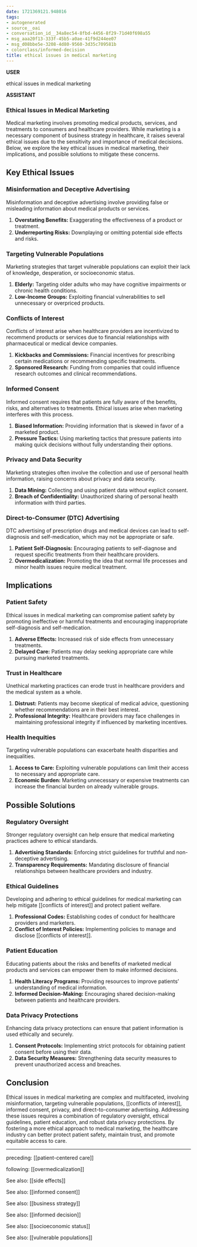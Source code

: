 ```yaml
---
date: 1721369121.948016
tags:
- autogenerated
- source__oai
- conversation_id__34a8ec54-8fbd-4456-8f29-71d40f698a55
- msg_aaa20f13-333f-45b5-a0ae-41f9d244ee07
- msg_d08bbe5e-3208-4d80-9560-3d35c709581b
- colorclass/informed-decision
title: ethical issues in medical marketing
---
```


**USER**

ethical issues in medical marketing


**ASSISTANT**

### Ethical Issues in Medical Marketing

Medical marketing involves promoting medical products, services, and treatments to consumers and healthcare providers. While marketing is a necessary component of business strategy in healthcare, it raises several ethical issues due to the sensitivity and importance of medical decisions. Below, we explore the key ethical issues in medical marketing, their implications, and possible solutions to mitigate these concerns.

## Key Ethical Issues

### Misinformation and Deceptive Advertising
Misinformation and deceptive advertising involve providing false or misleading information about medical products or services.

1. **Overstating Benefits:** Exaggerating the effectiveness of a product or treatment.
2. **Underreporting Risks:** Downplaying or omitting potential side effects and risks.

### Targeting Vulnerable Populations
Marketing strategies that target vulnerable populations can exploit their lack of knowledge, desperation, or socioeconomic status.

1. **Elderly:** Targeting older adults who may have cognitive impairments or chronic health conditions.
2. **Low-Income Groups:** Exploiting financial vulnerabilities to sell unnecessary or overpriced products.

### Conflicts of Interest
Conflicts of interest arise when healthcare providers are incentivized to recommend products or services due to financial relationships with pharmaceutical or medical device companies.

1. **Kickbacks and Commissions:** Financial incentives for prescribing certain medications or recommending specific treatments.
2. **Sponsored Research:** Funding from companies that could influence research outcomes and clinical recommendations.

### Informed Consent
Informed consent requires that patients are fully aware of the benefits, risks, and alternatives to treatments. Ethical issues arise when marketing interferes with this process.

1. **Biased Information:** Providing information that is skewed in favor of a marketed product.
2. **Pressure Tactics:** Using marketing tactics that pressure patients into making quick decisions without fully understanding their options.

### Privacy and Data Security
Marketing strategies often involve the collection and use of personal health information, raising concerns about privacy and data security.

1. **Data Mining:** Collecting and using patient data without explicit consent.
2. **Breach of Confidentiality:** Unauthorized sharing of personal health information with third parties.

### Direct-to-Consumer (DTC) Advertising
DTC advertising of prescription drugs and medical devices can lead to self-diagnosis and self-medication, which may not be appropriate or safe.

1. **Patient Self-Diagnosis:** Encouraging patients to self-diagnose and request specific treatments from their healthcare providers.
2. **Overmedicalization:** Promoting the idea that normal life processes and minor health issues require medical treatment.

## Implications

### Patient Safety
Ethical issues in medical marketing can compromise patient safety by promoting ineffective or harmful treatments and encouraging inappropriate self-diagnosis and self-medication.

1. **Adverse Effects:** Increased risk of side effects from unnecessary treatments.
2. **Delayed Care:** Patients may delay seeking appropriate care while pursuing marketed treatments.

### Trust in Healthcare
Unethical marketing practices can erode trust in healthcare providers and the medical system as a whole.

1. **Distrust:** Patients may become skeptical of medical advice, questioning whether recommendations are in their best interest.
2. **Professional Integrity:** Healthcare providers may face challenges in maintaining professional integrity if influenced by marketing incentives.

### Health Inequities
Targeting vulnerable populations can exacerbate health disparities and inequalities.

1. **Access to Care:** Exploiting vulnerable populations can limit their access to necessary and appropriate care.
2. **Economic Burden:** Marketing unnecessary or expensive treatments can increase the financial burden on already vulnerable groups.

## Possible Solutions

### Regulatory Oversight
Stronger regulatory oversight can help ensure that medical marketing practices adhere to ethical standards.

1. **Advertising Standards:** Enforcing strict guidelines for truthful and non-deceptive advertising.
2. **Transparency Requirements:** Mandating disclosure of financial relationships between healthcare providers and industry.

### Ethical Guidelines
Developing and adhering to ethical guidelines for medical marketing can help mitigate [[conflicts of interest]] and protect patient welfare.

1. **Professional Codes:** Establishing codes of conduct for healthcare providers and marketers.
2. **Conflict of Interest Policies:** Implementing policies to manage and disclose [[conflicts of interest]].

### Patient Education
Educating patients about the risks and benefits of marketed medical products and services can empower them to make informed decisions.

1. **Health Literacy Programs:** Providing resources to improve patients’ understanding of medical information.
2. **Informed Decision-Making:** Encouraging shared decision-making between patients and healthcare providers.

### Data Privacy Protections
Enhancing data privacy protections can ensure that patient information is used ethically and securely.

1. **Consent Protocols:** Implementing strict protocols for obtaining patient consent before using their data.
2. **Data Security Measures:** Strengthening data security measures to prevent unauthorized access and breaches.

## Conclusion

Ethical issues in medical marketing are complex and multifaceted, involving misinformation, targeting vulnerable populations, [[conflicts of interest]], informed consent, privacy, and direct-to-consumer advertising. Addressing these issues requires a combination of regulatory oversight, ethical guidelines, patient education, and robust data privacy protections. By fostering a more ethical approach to medical marketing, the healthcare industry can better protect patient safety, maintain trust, and promote equitable access to care.


---

preceding: [[patient-centered care]]  


following: [[overmedicalization]]

See also: [[side effects]]


See also: [[informed consent]]


See also: [[business strategy]]


See also: [[informed decision]]


See also: [[socioeconomic status]]


See also: [[vulnerable populations]]